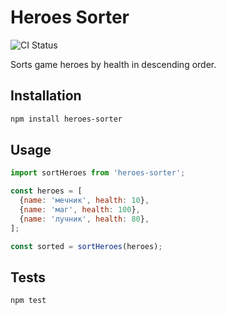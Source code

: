 # Heroes Sorter

![CI Status](https://github.com/ВАШ_ЮЗЕРНЕЙМ/heroes-sorter/actions/workflows/ci.yml/badge.svg)

Sorts game heroes by health in descending order.

## Installation
```bash
npm install heroes-sorter
```

## Usage
```javascript
import sortHeroes from 'heroes-sorter';

const heroes = [
  {name: 'мечник', health: 10},
  {name: 'маг', health: 100},
  {name: 'лучник', health: 80},
];

const sorted = sortHeroes(heroes);

```

## Tests
```bash
npm test
```